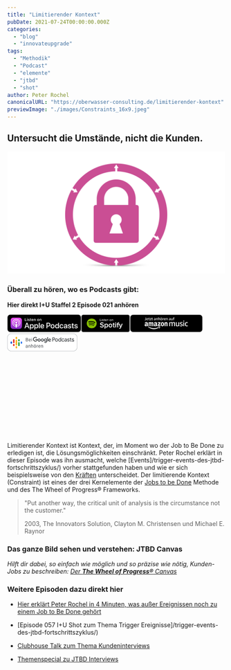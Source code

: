 ```yaml
---
title: "Limitierender Kontext"
pubDate: 2021-07-24T00:00:00.000Z
categories:
  - "blog"
  - "innovateupgrade"
tags:
  - "Methodik"
  - "Podcast"
  - "elemente"
  - "jtbd"
  - "shot"
author: Peter Rochel
canonicalURL: "https://oberwasser-consulting.de/limitierender-kontext"
previewImage: "./images/Constraints_16x9.jpeg"
---
```


## Untersucht die Umstände, nicht die Kunden.

![Limitierender Kontext im Jobs to Be Done ](images/Constraints_16x9.jpeg)

### Überall zu hören, wo es Podcasts gibt:

**Hier direkt I+U Staffel 2 Episode 021 anhören**

[![](images/listen-on-apple-podcast.png)](https://podcasts.apple.com/de/podcast/limitierender-kontext/id1354901024?i=1000529919561)[![](images/listen-on-spotify.png)](https://open.spotify.com/episode/4MvzeouG5Bt6adwqXkg9HP)[![](images/ListenOn_AmazonMusic_button_Black_RGB_5X_DE-300x73.png)](https://music.amazon.de/podcasts/4838bd28-7b97-4912-80cb-de39a6c75654/episodes/f0424103-f91b-485d-9aac-33e145804f9b/innovate-upgrade-limitierender-kontext)[![jobs to be done podcast](images/DE_Google_Podcasts_Badge_8x-300x76.png)](https://podcasts.google.com/feed/aHR0cHM6Ly96dW04cnkucG9kY2FzdGVyLmRlL29iZXJ3YXNzZXIucnNz/episode/cG9kLTYwZjZiZjcyOTU5NGU3MjY0NTI0NjQ?sa=X&ved=0CAUQkfYCahcKEwi4laTb7sH8AhUAAAAAHQAAAAAQAQ)

<iframe data-cookie-consent="marketing" data-cookieblock-src="https://embed.podcasts.apple.com/us/podcast/limitierender-kontext/id1354901024?i=1000529919561&amp;itsct=podcast_box_player&amp;itscg=30200&amp;ls=1&amp;theme=auto" height="175px" frameborder="0" sandbox="allow-forms allow-popups allow-same-origin allow-scripts allow-top-navigation-by-user-activation" allow="autoplay *; encrypted-media *;" style="width: 100%; max-width: 660px; overflow: hidden; border-top-left-radius: 10px; border-top-right-radius: 10px; border-bottom-right-radius: 10px; border-bottom-left-radius: 10px; background-color: transparent;"></iframe>

Limitierender Kontext ist Kontext, der, im Moment wo der Job to Be Done zu erledigen ist, die Lösungsmöglichkeiten einschränkt. Peter Rochel erklärt in dieser Episode was ihn ausmacht, welche [Events]/trigger-events-des-jtbd-fortschrittszyklus/) vorher stattgefunden haben und wie er sich beispielsweise von den [Kräften](/kraefte-im-jobs-to-be-done-modell/) unterscheidet. Der limitierende Kontext (Constraint) ist eines der drei Kernelemente der [Jobs to be Done](https://oberwasser-consulting.de/der-job-to-be-done-jtbd/) Methode und des The Wheel of Progress® Frameworks.

> "Put another way, the critical unit of analysis is the circumstance not the customer."
>
> 2003, The Innovators Solution, Clayton M. Christensen und Michael E. Raynor

### Das ganze Bild sehen und verstehen: JTBD Canvas

_Hilft dir dabei, so einfach wie möglich und so präzise wie nötig, Kunden-Jobs zu beschreiben: [Der **The Wheel of Progress®** Canvas](https://oberwasser-consulting.de/jtbd-tools/)_

### Weitere Episoden dazu direkt hier

- [Hier erklärt Peter Rochel in 4 Minuten, was außer Ereignissen noch zu einem Job to Be Done gehört](https://oberwasser-consulting.de/der-job-to-be-done-jtbd/)

- [Episode 057 I+U Shot zum Thema Trigger Ereignisse]/trigger-events-des-jtbd-fortschrittszyklus/)

- [Clubhouse Talk zum Thema Kundeninterviews](https://oberwasser-consulting.de/auf-die-fragen-kommt-es-an-jtbd-meetup-35/)

- [Themenspecial zu JTBD Interviews](https://oberwasser-consulting.de/interview/)
